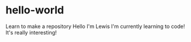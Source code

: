 # hello-world
Learn to make a repository
Hello I'm Lewis
I'm currently learning to code! It's really interesting!
